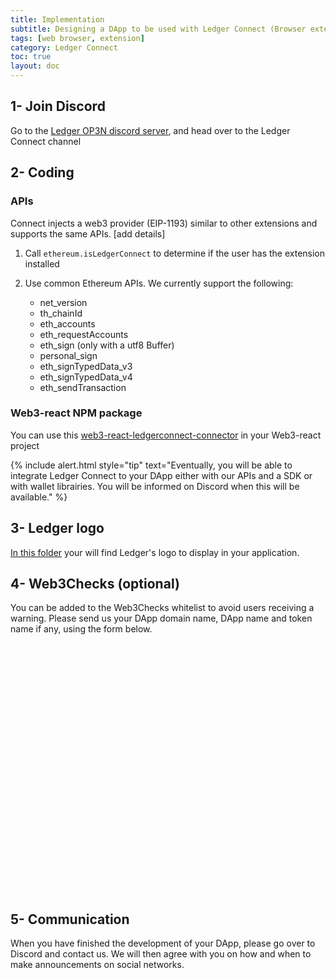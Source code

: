 ```yaml
---
title: Implementation
subtitle: Designing a DApp to be used with Ledger Connect (Browser extension in Safari)
tags: [web browser, extension]
category: Ledger Connect
toc: true
layout: doc
---
```



## 1- Join Discord

Go to the [Ledger OP3N discord server](https://discord.gg/Ledger), and head over to the Ledger Connect channel

## 2- Coding

### APIs

Connect injects a web3 provider (EIP-1193) similar to other extensions and supports the same APIs. [add details]

1. Call `ethereum.isLedgerConnect` to determine if the user has the extension installed

2. Use common Ethereum APIs. We currently support the following:
	- net_version
	- th_chainId
	- eth_accounts
	- eth_requestAccounts
	- eth_sign (only with a utf8 Buffer)
	- personal_sign
	- eth_signTypedData_v3
	- eth_signTypedData_v4
	- eth_sendTransaction

### Web3-react NPM package

You can use this [web3-react-ledgerconnect-connector](https://www.npmjs.com/package/@ledgerhq/web3-react-ledgerconnect-connector) in your Web3-react project


<!--  -->
{% include alert.html style="tip" text="Eventually, you will be able to integrate Ledger Connect to your DApp either with our APIs and a SDK or with wallet librairies. You will be informed on Discord when this will be available." %}
<!--  -->


## 3- Ledger logo

[In this folder](https://drive.google.com/drive/folders/1NxfzuhheZ__RgVTFEgGxnY-E3PvK4YHI?usp=sharing ) your will find Ledger's logo to display in your application. 


## 4- Web3Checks (optional)

You can be added to the Web3Checks whitelist to avoid users receiving a warning. Please send us your DApp domain name, DApp name and token name if any, using the form below.

<div data-tf-widget="XaCLvew6" data-tf-iframe-props="title=My typeform" data-tf-medium="snippet" style="width:100%;height:400px;"></div><script src="//embed.typeform.com/next/embed.js"></script>


## 5- Communication

When you have finished the development of your DApp, please go over to Discord and contact us. We will then agree with you on how and when to make announcements on social networks.

